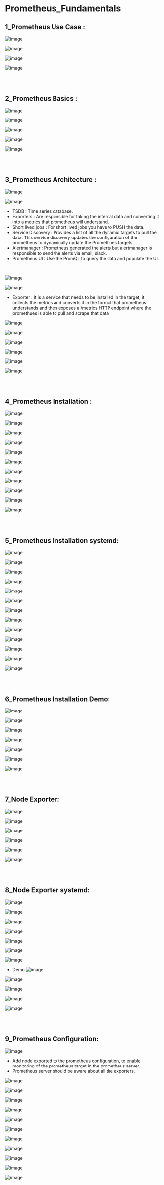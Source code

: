# Prometheus_Fundamentals

## 1_Prometheus Use Case :

![image](https://github.com/its-sachink/devops_and_kodekloud_prep/assets/25415707/4d913b7e-444e-44a4-9285-5a747ec61d23)

![image](https://github.com/its-sachink/devops_and_kodekloud_prep/assets/25415707/0c7bcea8-06a7-41aa-921a-0ac20ea482f5)

![image](https://github.com/its-sachink/devops_and_kodekloud_prep/assets/25415707/1caa0698-f035-4701-951a-b29e15464b55)

![image](https://github.com/its-sachink/devops_and_kodekloud_prep/assets/25415707/40d181e4-ca64-4769-a5b2-235c30b2596b)

</br>
</br>

## 2_Prometheus Basics :

![image](https://github.com/its-sachink/devops_and_kodekloud_prep/assets/25415707/3cfa2d24-c743-487a-95f2-020c993e2adb)

![image](https://github.com/its-sachink/devops_and_kodekloud_prep/assets/25415707/8d2b0737-c060-4e6e-a3d8-974ea2977777)

![image](https://github.com/its-sachink/devops_and_kodekloud_prep/assets/25415707/3854a093-a22b-4538-9123-a3046ce7c110)

![image](https://github.com/its-sachink/devops_and_kodekloud_prep/assets/25415707/d92606c2-21ac-4bcc-9762-d358ee329611)

![image](https://github.com/its-sachink/devops_and_kodekloud_prep/assets/25415707/e61958d6-997f-4d5a-8a0d-26fb9352bd5d)

</br>
</br>

## 3_Prometheus Architecture :

![image](https://github.com/its-sachink/devops_and_kodekloud_prep/assets/25415707/dff01a9b-1080-49d3-9822-7478dd553a69)

![image](https://github.com/its-sachink/devops_and_kodekloud_prep/assets/25415707/998fb7aa-4255-46f5-b2f1-81ba37d3597c)


- TSDB : Time series database.
- Exporters : Are responsible for taking the internal data and converting it into a metrics that prometheus will understand.
- Short lived jobs : For short lived jobs you have to PUSH the data.
- Service Discovery : Provides a list of all the dynamic targets to pull the data. This service discovery updates the configuration of the prometheus to dynamically update the Promethues targets.
- Alertmanager : Prometheus generated the alerts but alertmanager is responsible to send the alerts via email, slack.
- Prometheus UI : Use the PromQL to query the data and populate the UI.

</br>

![image](https://github.com/its-sachink/devops_and_kodekloud_prep/assets/25415707/672297c5-67f7-468e-9784-4de721e1987b)

![image](https://github.com/its-sachink/devops_and_kodekloud_prep/assets/25415707/a97fc517-159d-46e2-a0c4-768778517d8d)

- Exporter : It is a service that needs to be installed in the target, it collects the metrics and converts it in the format that prometheus understands and then exposes a /metrics HTTP endpoint where the promethues is able to pull and scrape that data.

![image](https://github.com/its-sachink/devops_and_kodekloud_prep/assets/25415707/8d778169-7ae2-4df1-8530-4036cdcfdc69)

![image](https://github.com/its-sachink/devops_and_kodekloud_prep/assets/25415707/ad873484-fa1e-4d43-84c1-c99eca5b9922)

![image](https://github.com/its-sachink/devops_and_kodekloud_prep/assets/25415707/4ea43f39-1f40-4687-9adf-1595f0bdf01b)

![image](https://github.com/its-sachink/devops_and_kodekloud_prep/assets/25415707/3f599657-9e19-4a6a-b52c-1f6292e42a2a)

![image](https://github.com/its-sachink/devops_and_kodekloud_prep/assets/25415707/e036e19f-1e0e-4832-a424-b6aec52d93e0)

![image](https://github.com/its-sachink/devops_and_kodekloud_prep/assets/25415707/16a7a0d6-f4b0-47f4-8a4e-bda55d95b8d5)

</br>
</br>

## 4_Prometheus Installation :

![image](https://github.com/its-sachink/devops_and_kodekloud_prep/assets/25415707/7d0a02e7-f6d0-465a-ad8f-bc3f7dbfda09)

![image](https://github.com/its-sachink/devops_and_kodekloud_prep/assets/25415707/1560b6f1-e107-4b29-bec9-558400c158f3)

![image](https://github.com/its-sachink/devops_and_kodekloud_prep/assets/25415707/5033517a-9130-404a-99b9-0d1f5c9d6dbb)

![image](https://github.com/its-sachink/devops_and_kodekloud_prep/assets/25415707/be6fc52d-e6fd-469b-9edd-9986aeb758a1)

![image](https://github.com/its-sachink/devops_and_kodekloud_prep/assets/25415707/69eb7fd9-5007-4b6e-95bc-25bce129fadd)

![image](https://github.com/its-sachink/devops_and_kodekloud_prep/assets/25415707/07f2531e-3d16-40a0-8c5a-2a9499f510e3)

![image](https://github.com/its-sachink/devops_and_kodekloud_prep/assets/25415707/fc47921f-077a-4da0-821c-5a2affb2a574)

![image](https://github.com/its-sachink/devops_and_kodekloud_prep/assets/25415707/06cf4483-ef61-42a8-9f74-ff9ae5b7efd9)

![image](https://github.com/its-sachink/devops_and_kodekloud_prep/assets/25415707/53c8f1bc-17cc-4237-b41d-69bc1507dc63)

![image](https://github.com/its-sachink/devops_and_kodekloud_prep/assets/25415707/8f2ac81d-6ce1-415a-ab07-cbd1965ac74b)

![image](https://github.com/its-sachink/devops_and_kodekloud_prep/assets/25415707/da4aa0b2-bbfa-4da3-b597-c78852fd044c)

</br>
</br>

## 5_Prometheus Installation systemd:

![image](https://github.com/its-sachink/devops_and_kodekloud_prep/assets/25415707/7a3b7135-d3e3-4c55-950d-3d2905bee837)

![image](https://github.com/its-sachink/devops_and_kodekloud_prep/assets/25415707/393a388a-0dfc-4822-8c76-d9cad49b18de)

![image](https://github.com/its-sachink/devops_and_kodekloud_prep/assets/25415707/1ba0d50b-a37a-471e-ada5-916506de1b22)

![image](https://github.com/its-sachink/devops_and_kodekloud_prep/assets/25415707/a4994fdc-a05d-4dcc-9afb-8532b3f4df62)

![image](https://github.com/its-sachink/devops_and_kodekloud_prep/assets/25415707/27b1e024-abe0-4c41-9c9b-06a40d7da6d8)

![image](https://github.com/its-sachink/devops_and_kodekloud_prep/assets/25415707/d01f7c3d-cd5d-4895-bc1a-aa00140e622d)

![image](https://github.com/its-sachink/devops_and_kodekloud_prep/assets/25415707/1dc97885-5ce8-4193-a393-994d13fda0ac)

![image](https://github.com/its-sachink/devops_and_kodekloud_prep/assets/25415707/1be73a91-0f7f-4e90-aaef-7903e4f9abf8)

![image](https://github.com/its-sachink/devops_and_kodekloud_prep/assets/25415707/1f2f4042-4d97-4416-9ff4-9a5b53f397cf)

![image](https://github.com/its-sachink/devops_and_kodekloud_prep/assets/25415707/ba46c5a9-3620-4123-87e9-819af6165b9f)

![image](https://github.com/its-sachink/devops_and_kodekloud_prep/assets/25415707/0a9f4d9c-86f8-4027-990a-5a0ab6956069)

![image](https://github.com/its-sachink/devops_and_kodekloud_prep/assets/25415707/0ce93406-0e1d-4cc3-8315-e5f8c530ef39)

![image](https://github.com/its-sachink/devops_and_kodekloud_prep/assets/25415707/0670e8f1-b162-4255-901a-f486b48f6304)

</br>
</br>

## 6_Prometheus Installation Demo:

![image](https://github.com/its-sachink/devops_and_kodekloud_prep/assets/25415707/62c0222b-c06f-4c5d-8937-022e9909a539)

![image](https://github.com/its-sachink/devops_and_kodekloud_prep/assets/25415707/c097f590-1699-45af-9ecb-f79fd98c4e5b)

![image](https://github.com/its-sachink/devops_and_kodekloud_prep/assets/25415707/7fb01f59-3894-4ad0-a379-4c4ef2e225d9)

![image](https://github.com/its-sachink/devops_and_kodekloud_prep/assets/25415707/303955c0-f6d6-4e9d-b690-5a54b967d648)

![image](https://github.com/its-sachink/devops_and_kodekloud_prep/assets/25415707/f6563d2e-81ff-4b55-aa17-5e4a5865d286)

![image](https://github.com/its-sachink/devops_and_kodekloud_prep/assets/25415707/23ebb7a8-d1ba-4308-b4d7-3bb44fd0f863)

![image](https://github.com/its-sachink/devops_and_kodekloud_prep/assets/25415707/68789219-942a-405a-82b0-787e73508a26)

</br>
</br>

## 7_Node Exporter:

![image](https://github.com/its-sachink/devops_and_kodekloud_prep/assets/25415707/8f196945-5f23-414f-9293-58b0b7383f0e)

![image](https://github.com/its-sachink/devops_and_kodekloud_prep/assets/25415707/220076fb-d944-4e97-b46b-f3dc51550a82)

![image](https://github.com/its-sachink/devops_and_kodekloud_prep/assets/25415707/1db40877-f127-4dae-b9de-05e55fa7817c)

![image](https://github.com/its-sachink/devops_and_kodekloud_prep/assets/25415707/bd95a2e1-6266-45ca-8c00-b06868cd9834)

![image](https://github.com/its-sachink/devops_and_kodekloud_prep/assets/25415707/8402b9b4-a270-44c4-b442-21d5318aba5f)

![image](https://github.com/its-sachink/devops_and_kodekloud_prep/assets/25415707/cfc71319-87cf-458c-bbe6-f5c0449f7ade)

</br>
</br>

## 8_Node Exporter systemd:

![image](https://github.com/its-sachink/devops_and_kodekloud_prep/assets/25415707/2cf99304-3249-4430-9240-49ae6488091d)

![image](https://github.com/its-sachink/devops_and_kodekloud_prep/assets/25415707/18ec9f86-ff65-4e82-bb2e-1e4e5d91204a)

![image](https://github.com/its-sachink/devops_and_kodekloud_prep/assets/25415707/739c7779-77ee-44a6-8105-9d91a3c38574)

![image](https://github.com/its-sachink/devops_and_kodekloud_prep/assets/25415707/57024f21-9d28-4a72-854c-5d42fc24113b)

![image](https://github.com/its-sachink/devops_and_kodekloud_prep/assets/25415707/8a6077d8-f666-43e2-979d-7715dcbca6fb)

![image](https://github.com/its-sachink/devops_and_kodekloud_prep/assets/25415707/82f93c7c-f813-4b64-8e5f-8753a5d94659)

![image](https://github.com/its-sachink/devops_and_kodekloud_prep/assets/25415707/61a2018c-948b-4283-898c-fb781e6f8783)

- Demo 
![image](https://github.com/its-sachink/devops_and_kodekloud_prep/assets/25415707/d0278f52-576d-43f2-b799-ea137898ad44)

![image](https://github.com/its-sachink/devops_and_kodekloud_prep/assets/25415707/64690823-8487-4e38-9835-f3c4d0395312)

![image](https://github.com/its-sachink/devops_and_kodekloud_prep/assets/25415707/4a064c9b-2e7f-43c4-bfb2-420dd25cec74)

![image](https://github.com/its-sachink/devops_and_kodekloud_prep/assets/25415707/ac7c4ca4-9ab0-43c2-bf6b-5659fbdf8c08)

![image](https://github.com/its-sachink/devops_and_kodekloud_prep/assets/25415707/7c903125-3982-49d6-bd3f-3e59601876af)

</br>
</br>

## 9_Prometheus Configuration:

![image](https://github.com/its-sachink/devops_and_kodekloud_prep/assets/25415707/d5d83380-0f9d-4321-b698-7af6a7ef8a94)

- Add node exported to the prometheus configuration, to enable monitoring of the prometheus target in the prometheus server.
- Prometheus server should be aware about all the exporters.

![image](https://github.com/its-sachink/devops_and_kodekloud_prep/assets/25415707/499149d2-8d2a-4d8b-847e-6a070729f6c0)

![image](https://github.com/its-sachink/devops_and_kodekloud_prep/assets/25415707/9ed83296-62fe-4bf2-96b6-25213d38a7e0)

![image](https://github.com/its-sachink/devops_and_kodekloud_prep/assets/25415707/a0c3a61d-78c5-431c-9a1e-8b1787da0874)

![image](https://github.com/its-sachink/devops_and_kodekloud_prep/assets/25415707/c015a557-2c86-4e3f-9019-d89ae606c97b)

![image](https://github.com/its-sachink/devops_and_kodekloud_prep/assets/25415707/d89280d6-078c-421c-bf58-201ec21f2b37)

![image](https://github.com/its-sachink/devops_and_kodekloud_prep/assets/25415707/eacd8b77-4045-4855-b2c5-ec0540bbbe49)

![image](https://github.com/its-sachink/devops_and_kodekloud_prep/assets/25415707/eb6c40a0-e013-44ca-a724-88aee2e91e38)

![image](https://github.com/its-sachink/devops_and_kodekloud_prep/assets/25415707/55e54639-64b2-4c74-9baf-782720acbf14)

![image](https://github.com/its-sachink/devops_and_kodekloud_prep/assets/25415707/8d0c4396-8eeb-4bce-a743-b406063d8fc1)

![image](https://github.com/its-sachink/devops_and_kodekloud_prep/assets/25415707/95f911e1-d3e9-4bb9-83d5-335990e0a9ad)

![image](https://github.com/its-sachink/devops_and_kodekloud_prep/assets/25415707/ce64fffa-51d8-43b3-91f5-cd366a576d2d)















































































